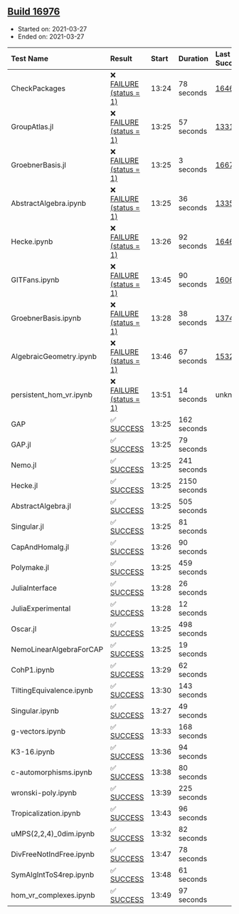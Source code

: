 ## [Build 16976](https://oscarci.mathematik.uni-kl.de/job/oscar/16976/)

* Started on: 2021-03-27
* Ended on: 2021-03-27

| Test Name    | Result | Start | Duration | Last Success | First Failure |
|:-------------|:-------|:------|:---------|:-------------|:--------------|
| CheckPackages | ❌ [FAILURE (status = 1)](https://oscarci.mathematik.uni-kl.de/job/oscar/16976/artifact/logs/build-16976/CheckPackages.log) | 13:24 | 78 seconds | [16463](https://oscarci.mathematik.uni-kl.de/job/oscar/16463/) | [16464](https://oscarci.mathematik.uni-kl.de/job/oscar/16464/) |
| GroupAtlas.jl | ❌ [FAILURE (status = 1)](https://oscarci.mathematik.uni-kl.de/job/oscar/16976/artifact/logs/build-16976/GroupAtlas.jl.log) | 13:25 | 57 seconds | [13311](https://oscarci.mathematik.uni-kl.de/job/oscar/13311/) | [13312](https://oscarci.mathematik.uni-kl.de/job/oscar/13312/) |
| GroebnerBasis.jl | ❌ [FAILURE (status = 1)](https://oscarci.mathematik.uni-kl.de/job/oscar/16976/artifact/logs/build-16976/GroebnerBasis.jl.log) | 13:25 | 3 seconds | [16676](https://oscarci.mathematik.uni-kl.de/job/oscar/16676/) | [16677](https://oscarci.mathematik.uni-kl.de/job/oscar/16677/) |
| AbstractAlgebra.ipynb | ❌ [FAILURE (status = 1)](https://oscarci.mathematik.uni-kl.de/job/oscar/16976/artifact/logs/build-16976/AbstractAlgebra.ipynb.log) | 13:25 | 36 seconds | [13355](https://oscarci.mathematik.uni-kl.de/job/oscar/13355/) | [13356](https://oscarci.mathematik.uni-kl.de/job/oscar/13356/) |
| Hecke.ipynb | ❌ [FAILURE (status = 1)](https://oscarci.mathematik.uni-kl.de/job/oscar/16976/artifact/logs/build-16976/Hecke.ipynb.log) | 13:26 | 92 seconds | [16463](https://oscarci.mathematik.uni-kl.de/job/oscar/16463/) | [16464](https://oscarci.mathematik.uni-kl.de/job/oscar/16464/) |
| GITFans.ipynb | ❌ [FAILURE (status = 1)](https://oscarci.mathematik.uni-kl.de/job/oscar/16976/artifact/logs/build-16976/GITFans.ipynb.log) | 13:45 | 90 seconds | [16068](https://oscarci.mathematik.uni-kl.de/job/oscar/16068/) | [16069](https://oscarci.mathematik.uni-kl.de/job/oscar/16069/) |
| GroebnerBasis.ipynb | ❌ [FAILURE (status = 1)](https://oscarci.mathematik.uni-kl.de/job/oscar/16976/artifact/logs/build-16976/GroebnerBasis.ipynb.log) | 13:28 | 38 seconds | [13748](https://oscarci.mathematik.uni-kl.de/job/oscar/13748/) | [13749](https://oscarci.mathematik.uni-kl.de/job/oscar/13749/) |
| AlgebraicGeometry.ipynb | ❌ [FAILURE (status = 1)](https://oscarci.mathematik.uni-kl.de/job/oscar/16976/artifact/logs/build-16976/AlgebraicGeometry.ipynb.log) | 13:46 | 67 seconds | [15322](https://oscarci.mathematik.uni-kl.de/job/oscar/15322/) | [15323](https://oscarci.mathematik.uni-kl.de/job/oscar/15323/) |
| persistent_hom_vr.ipynb | ❌ [FAILURE (status = 1)](https://oscarci.mathematik.uni-kl.de/job/oscar/16976/artifact/logs/build-16976/persistent_hom_vr.ipynb.log) | 13:51 | 14 seconds | unknown | unknown |
| GAP | ✅ [SUCCESS](https://oscarci.mathematik.uni-kl.de/job/oscar/16976/artifact/logs/build-16976/GAP.log) | 13:25 | 162 seconds |  |  |
| GAP.jl | ✅ [SUCCESS](https://oscarci.mathematik.uni-kl.de/job/oscar/16976/artifact/logs/build-16976/GAP.jl.log) | 13:25 | 79 seconds |  |  |
| Nemo.jl | ✅ [SUCCESS](https://oscarci.mathematik.uni-kl.de/job/oscar/16976/artifact/logs/build-16976/Nemo.jl.log) | 13:25 | 241 seconds |  |  |
| Hecke.jl | ✅ [SUCCESS](https://oscarci.mathematik.uni-kl.de/job/oscar/16976/artifact/logs/build-16976/Hecke.jl.log) | 13:25 | 2150 seconds |  |  |
| AbstractAlgebra.jl | ✅ [SUCCESS](https://oscarci.mathematik.uni-kl.de/job/oscar/16976/artifact/logs/build-16976/AbstractAlgebra.jl.log) | 13:25 | 505 seconds |  |  |
| Singular.jl | ✅ [SUCCESS](https://oscarci.mathematik.uni-kl.de/job/oscar/16976/artifact/logs/build-16976/Singular.jl.log) | 13:25 | 81 seconds |  |  |
| CapAndHomalg.jl | ✅ [SUCCESS](https://oscarci.mathematik.uni-kl.de/job/oscar/16976/artifact/logs/build-16976/CapAndHomalg.jl.log) | 13:26 | 90 seconds |  |  |
| Polymake.jl | ✅ [SUCCESS](https://oscarci.mathematik.uni-kl.de/job/oscar/16976/artifact/logs/build-16976/Polymake.jl.log) | 13:25 | 459 seconds |  |  |
| JuliaInterface | ✅ [SUCCESS](https://oscarci.mathematik.uni-kl.de/job/oscar/16976/artifact/logs/build-16976/JuliaInterface.log) | 13:28 | 26 seconds |  |  |
| JuliaExperimental | ✅ [SUCCESS](https://oscarci.mathematik.uni-kl.de/job/oscar/16976/artifact/logs/build-16976/JuliaExperimental.log) | 13:28 | 12 seconds |  |  |
| Oscar.jl | ✅ [SUCCESS](https://oscarci.mathematik.uni-kl.de/job/oscar/16976/artifact/logs/build-16976/Oscar.jl.log) | 13:25 | 498 seconds |  |  |
| NemoLinearAlgebraForCAP | ✅ [SUCCESS](https://oscarci.mathematik.uni-kl.de/job/oscar/16976/artifact/logs/build-16976/NemoLinearAlgebraForCAP.log) | 13:25 | 19 seconds |  |  |
| CohP1.ipynb | ✅ [SUCCESS](https://oscarci.mathematik.uni-kl.de/job/oscar/16976/artifact/logs/build-16976/CohP1.ipynb.log) | 13:29 | 62 seconds |  |  |
| TiltingEquivalence.ipynb | ✅ [SUCCESS](https://oscarci.mathematik.uni-kl.de/job/oscar/16976/artifact/logs/build-16976/TiltingEquivalence.ipynb.log) | 13:30 | 143 seconds |  |  |
| Singular.ipynb | ✅ [SUCCESS](https://oscarci.mathematik.uni-kl.de/job/oscar/16976/artifact/logs/build-16976/Singular.ipynb.log) | 13:27 | 49 seconds |  |  |
| g-vectors.ipynb | ✅ [SUCCESS](https://oscarci.mathematik.uni-kl.de/job/oscar/16976/artifact/logs/build-16976/g-vectors.ipynb.log) | 13:33 | 168 seconds |  |  |
| K3-16.ipynb | ✅ [SUCCESS](https://oscarci.mathematik.uni-kl.de/job/oscar/16976/artifact/logs/build-16976/K3-16.ipynb.log) | 13:36 | 94 seconds |  |  |
| c-automorphisms.ipynb | ✅ [SUCCESS](https://oscarci.mathematik.uni-kl.de/job/oscar/16976/artifact/logs/build-16976/c-automorphisms.ipynb.log) | 13:38 | 80 seconds |  |  |
| wronski-poly.ipynb | ✅ [SUCCESS](https://oscarci.mathematik.uni-kl.de/job/oscar/16976/artifact/logs/build-16976/wronski-poly.ipynb.log) | 13:39 | 225 seconds |  |  |
| Tropicalization.ipynb | ✅ [SUCCESS](https://oscarci.mathematik.uni-kl.de/job/oscar/16976/artifact/logs/build-16976/Tropicalization.ipynb.log) | 13:43 | 96 seconds |  |  |
| uMPS(2,2,4)_0dim.ipynb | ✅ [SUCCESS](https://oscarci.mathematik.uni-kl.de/job/oscar/16976/artifact/logs/build-16976/uMPS-2-2-4-_0dim.ipynb.log) | 13:32 | 82 seconds |  |  |
| DivFreeNotIndFree.ipynb | ✅ [SUCCESS](https://oscarci.mathematik.uni-kl.de/job/oscar/16976/artifact/logs/build-16976/DivFreeNotIndFree.ipynb.log) | 13:47 | 78 seconds |  |  |
| SymAlgIntToS4rep.ipynb | ✅ [SUCCESS](https://oscarci.mathematik.uni-kl.de/job/oscar/16976/artifact/logs/build-16976/SymAlgIntToS4rep.ipynb.log) | 13:48 | 61 seconds |  |  |
| hom_vr_complexes.ipynb | ✅ [SUCCESS](https://oscarci.mathematik.uni-kl.de/job/oscar/16976/artifact/logs/build-16976/hom_vr_complexes.ipynb.log) | 13:49 | 97 seconds |  |  |
